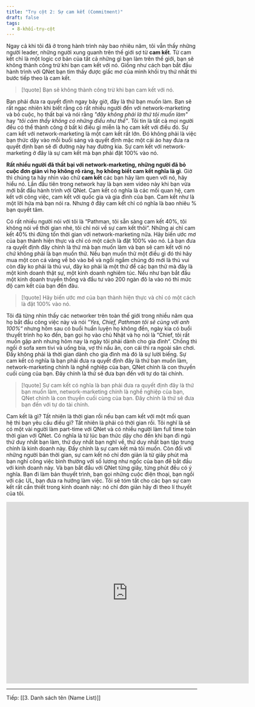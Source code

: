 ```yaml
---
title: "Trụ cột 2: Sự cam kết (Commitment)"
draft: false
tags:
  - 8-khối-trụ-cột
---
```


Ngay cả khi tôi đã ở trong hành trình này bao nhiêu năm, tôi vẫn thấy những người leader, những người xung quanh trên thế giới sợ từ **cam kết**. Từ cam kết chỉ là một logic cơ bản của tất cả những gì bạn làm trên thế giới, bạn sẽ không thành công trừ khi bạn cam kết với nó. Giống như cách bạn bắt đầu hành trình với QNet bạn tìm thấy được giấc mơ của mình khối trụ thứ nhất thì bước tiếp theo là cam kết.

> [!quote] Bạn sẽ không thành công trừ khi bạn cam kết với nó.

Bạn phải đưa ra quyết định ngay bây giờ, đây là thứ bạn muốn làm. Bạn sẽ rất ngạc nhiên khi biết rằng có rất nhiều người đến với network-marketing và bỏ cuộc, họ thất bại và nói rằng _"đây không phải là thứ tôi muốn làm"_ hay _"tôi cảm thấy không có những điều như thế"_. Tôi tin là tất cả mọi người đều có thể thành công ở bất kì điều gì miễn là họ cam kết với điều đó. Sự cam kết với network-marketing là một cam kết rất lớn. Đó không phải là việc bạn thức dậy vào mỗi buổi sáng và quyết định mặc một cái áo hay đưa ra quyết định bạn sẽ đi đường này hay đường kia. Sự cam kết với network-marketing ở đây là sự cam kết mà bạn phải đặt 100% vào nó.

**Rất nhiều người đã thất bại với network-marketing, những người đã bỏ cuộc đơn giản vì họ không rõ ràng, họ không biết cam kết nghĩa là gì**. Giờ thì chúng ta hãy nhìn vào chữ **cam kết** các bạn hãy làm quen với nó, hãy hiểu nó. Lần đầu tiên trong network hay là bạn xem video này khi bạn vừa mới bắt đầu hành trình với QNet. Cam kết có nghĩa là các mối quan hệ, cam kết với công việc, cam kết với quốc gia và gia đình của bạn. Cam kết như là một lời hứa mà bạn nói ra. Nhưng ở đây cam kết chỉ có nghĩa là bao nhiêu % bạn quyết tâm.

Có rất nhiều người nói với tôi là “Pathman, tôi sẵn sàng cam kết 40%, tôi không nói về thời gian nhé, tôi chỉ nói về sự cam kết thôi“. Những ai chỉ cam kết 40% thì đừng tốn thời gian với network-marketing nữa. Hãy biến ước mơ của bạn thành hiện thực và chỉ có một cách là đặt 100% vào nó. Là bạn đưa ra quyết định đây chính là thứ mà bạn muốn làm và bạn sẽ cam kết với nó chứ không phải là bạn muốn thử. Nếu bạn muốn thử một điều gì đó thì hãy mua một con cá vàng về bỏ vào bể và ngồi ngắm chúng đó mới là thú vui còn đây ko phải là thú vui, đây ko phải là một thứ để các bạn thử mà đây là một kinh doanh thật sự, một kinh doanh nghiêm túc. Nếu như bạn bắt đầu một kinh doanh truyền thống và đầu tư vào 200 ngàn đô la vào nó thì mức độ cam kết của bạn đến đâu.

> [!quote] Hãy biến ước mơ của bạn thành hiện thực và chỉ có một cách là đặt 100% vào nó.

Tôi đã từng nhìn thấy các networker trên toàn thế giới trong nhiều năm qua họ bắt đầu công việc này và nói _“Yes, Chief, Pathman tôi sẽ cùng với anh 100%“_ nhưng hôm sau có buổi huấn luyện họ không đến, ngày kia có buổi thuyết trình họ ko đến, bạn gọi họ vào chủ Nhật và họ nói là “Chief, tôi rất muốn gặp anh nhưng hôm nay là ngày tôi phải dành cho gia đình“. Chồng thì ngồi ở sofa xem tivi và uống bia, vợ thì nấu ăn, con cái thì ra ngoài sân chơi. Đấy không phải là thời gian dành cho gia đình mà đó là sự lười biếng. Sự cam kết có nghĩa là bạn phải đưa ra quyết định đây là thứ bạn muốn làm, network-marketing chính là nghề nghiệp của bạn, QNet chính là con thuyền cuối cùng của bạn. Đây chính là thứ sẽ đưa bạn đến với tự do tài chính.

> [!quote] Sự cam kết có nghĩa là bạn phải đưa ra quyết định đây là thứ bạn muốn làm, network-marketing chính là nghề nghiệp của bạn, QNet chính là con thuyền cuối cùng của bạn. Đây chính là thứ sẽ đưa bạn đến với tự do tài chính.

Cam kết là gì? Tất nhiên là thời gian rồi nếu bạn cam kết với một mối quan hệ thì bạn yêu cầu điều gì? Tất nhiên là phải có thời gian rồi. Tôi nghĩ là sẽ có một vài người làm part-time với QNet và có nhiều người làm full time toàn thời gian với QNet. Có nghĩa là từ lúc bạn thức dậy cho đến khi bạn đi ngủ thứ duy nhất bạn làm, thứ duy nhất bạn nghĩ về, thứ duy nhất bạn tập trung chính là kinh doanh này. Đấy chính là sự cam kết mà tôi muốn. Còn đối với những người bán thời gian, sự cam kết nó chỉ đơn giản là từ giây phút mà bạn nghỉ công việc bình thường với số lương như ngốc của bạn để bắt đầu với kinh doanh này. Và bạn bắt đầu với QNet từng giây, từng phút đều có ý nghĩa. Bạn đi làm bản thuyết trình, bạn gọi những cuộc điện thoại, bạn ngồi với các UL, bạn đưa ra hướng làm việc. Tôi sẽ tóm tắt cho các bạn sự cam kết rất cần thiết trong kinh doanh này: nó chỉ đơn giản hãy đi theo lí thuyết của tôi.

<iframe width="640" height="480" src="https://www.youtube.com/embed/Fr5W4hnBWRM" title="YouTube video player" frameborder="0" allow="accelerometer; autoplay; clipboard-write; encrypted-media; gyroscope; picture-in-picture; web-share" allowfullscreen></iframe>

---

Tiếp: [[3. Danh sách tên (Name List)]]
